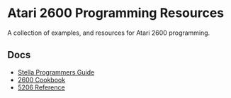 # Atari 2600 Programming Resources

A collection of examples, and resources for Atari 2600 programming.


## Docs
- [Stella Programmers Guide](https://cdn.hackaday.io/files/1646277043401568/stella.pdf)
- [2600 Cookbook](https://alienbill.com/2600/cookbook/)
- [5206 Reference](http://www.obelisk.me.uk/6502/reference.html)


